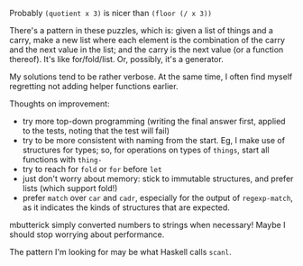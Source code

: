 Probably `(quotient x 3)` is nicer than `(floor (/ x 3))`

There's a pattern in these puzzles, which is: given a list of things and a
carry, make a new list where each element is the combination of the carry and
the next value in the list; and the carry is the next value (or a function
thereof). It's like for/fold/list. Or, possibly, it's a generator. 

My solutions tend to be rather verbose. At the same time, I often find myself
regretting not adding helper functions earlier. 

Thoughts on improvement:
- try more top-down programming (writing the final answer first, applied to the
  tests, noting that the test will fail)
- try to be more consistent with naming from the start. Eg, I make use of
  structures for types; so, for operations on types of `things`, start all
  functions with `thing-`
- try to reach for `fold` or `for` before `let`
- just don't worry about memory: stick to immutable structures, and prefer lists
  (which support fold!)
- prefer `match` over `car` and `cadr`, especially for the output of
  `regexp-match`, as it indicates the kinds of structures that are expected.

mbutterick simply converted numbers to strings when necessary! Maybe I should
stop worrying about performance.

The pattern I'm looking for may be what Haskell calls `scanl`.





